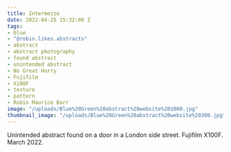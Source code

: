 ```yaml
---
title: Intermezzo
date: 2022-04-25 15:32:00 Z
tags:
- blue
- "@robin.likes.abstracts"
- abstract
- abstract photography
- found abstract
- unintended abstract
- No Great Hurry
- Fujifilm
- X100F
- texture
- pattern
- Robin Maurice Barr
image: "/uploads/Blue%20Green%20abstract%20website%201000.jpg"
thumbnail_image: "/uploads/Blue%20Green%20abstract%20website%20300.jpg"
---
```


Unintended abstract found on a door in a London side street. Fujifilm X100F. March 2022.